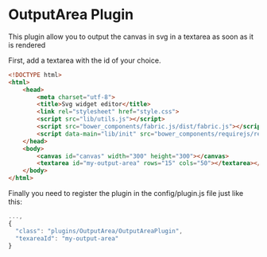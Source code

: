 OutputArea Plugin
=================

This plugin allow you to output the canvas in svg in a textarea as soon as it is rendered

First, add a textarea with the id of your choice.

```html
<!DOCTYPE html>
<html>
    <head>
        <meta charset="utf-8">
        <title>Svg widget editor</title>
        <link rel="stylesheet" href="style.css">
        <script src="lib/utils.js"></script>
        <script src="bower_components/fabric.js/dist/fabric.js"></script>
        <script data-main="lib/init" src="bower_components/requirejs/require.js"></script>
    </head>
    <body>
        <canvas id="canvas" width="300" height="300"></canvas>
        <textarea id="my-output-area" rows="15" cols="50"></textarea></br>
    </body>
</html>
```

Finally you need to register the plugin in the config/plugin.js file just like this:

```js
...,
{
  "class": "plugins/OutputArea/OutputAreaPlugin",
  "texareaId": "my-output-area"
}
```
